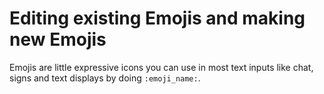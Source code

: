 # Editing existing Emojis and making new Emojis

Emojis are little expressive icons you can use in most text inputs like chat, signs and text displays by doing `:emoji_name:`.